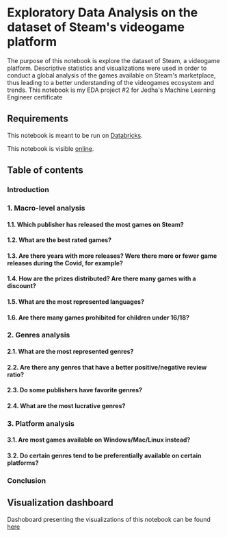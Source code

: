 # Exploratory Data Analysis on the dataset of Steam's videogame platform
The purpose of this notebook is explore the dataset of Steam, a videogame platform. Descriptive statistics and visualizations were used in order to conduct a global analysis of the games available on Steam's marketplace, thus leading to a better understanding of the videogames ecosystem and trends.
This notebook is my EDA project #2 for Jedha's Machine Learning Engineer certificate

## Requirements 
This notebook is meant to be run on [Databricks](https://community.cloud.databricks.com).

This notebook is visible [online](https://databricks-prod-cloudfront.cloud.databricks.com/public/4027ec902e239c93eaaa8714f173bcfc/5315000138423571/4050037113536573/7642277501885301/latest.html).

## Table of contents
### Introduction
### 1. Macro-level analysis
####  1.1. Which publisher has released the most games on Steam?
####  1.2. What are the best rated games?
####  1.3. Are there years with more releases? Were there more or fewer game releases during the Covid, for example?
####  1.4. How are the prizes distributed? Are there many games with a discount?
####  1.5. What are the most represented languages?
####  1.6. Are there many games prohibited for children under 16/18?
### 2. Genres analysis
####  2.1. What are the most represented genres?
####  2.2. Are there any genres that have a better positive/negative review ratio?
####  2.3. Do some publishers have favorite genres?
####  2.4. What are the most lucrative genres?
### 3. Platform analysis
####  3.1. Are most games available on Windows/Mac/Linux instead?
####  3.2. Do certain genres tend to be preferentially available on certain platforms?
### Conclusion

## Visualization dashboard
Dashoboard presenting the visualizations of this notebook can be found [here](https://databricks-prod-cloudfront.cloud.databricks.com/public/4027ec902e239c93eaaa8714f173bcfc/5315000138423571/4050037113536573/7642277501885301/latest.html)
